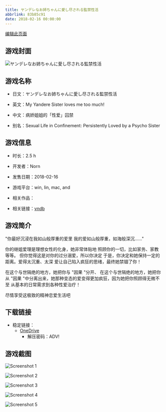 ```yaml
---
title: ヤンデレなお姉ちゃんに愛し尽される監禁性活
abbrlink: 83b85c91
date: 2018-02-16 00:00:00
---
```

[编辑此页面](https://github.com/ACG-3/ADV3-source/blob/main/source/_posts/games/%E3%83%A4%E3%83%B3%E3%83%87%E3%83%AC%E3%81%AA%E3%81%8A%E5%A7%89%E3%81%A1%E3%82%83%E3%82%93%E3%81%AB%E6%84%9B%E3%81%97%E5%B0%BD%E3%81%95%E3%82%8C%E3%82%8B%E7%9B%A3%E7%A6%81%E6%80%A7%E6%B4%BB.md)

## 游戏封面

![ヤンデレなお姉ちゃんに愛し尽される監禁性活](https://pan.timero.xyz/d/onedrive/img_lib_001/%E3%83%A4%E3%83%B3%E3%83%87%E3%83%AC%E3%81%AA%E3%81%8A%E5%A7%89%E3%81%A1%E3%82%83%E3%82%93%E3%81%AB%E6%84%9B%E3%81%97%E5%B0%BD%E3%81%95%E3%82%8C%E3%82%8B%E7%9B%A3%E7%A6%81%E6%80%A7%E6%B4%BB_cover.avif)


## 游戏名称

- 日文：ヤンデレなお姉ちゃんに愛し尽される監禁性活
- 英文：My Yandere Sister loves me too much!
- 中文：病娇姐姐的「性爱」囚禁

- 别名：Sexual Life in Confinement: Persistently Loved by a Psycho Sister


## 游戏信息

- 时长：2.5 h
- 开发者：Norn
- 发售日期：2018-02-16
- 游戏平台：win, lin, mac, and
- 相关作品：

- 相关链接：[vndb](https://vndb.org/v22503)


## 游戏简介

"你最好沉浸在我如山般厚重的爱里
我的爱如山般厚重，如海般深沉......"

你的继姐爱理是理想女性的化身，她非常体贴地
照顾你的一切，比如家务、家教等等。
但你觉得这是对你的过分溺爱，所以你决定
于是，你决定和她保持一定的距离。爱得太沉重、太深
爱让自己陷入疯狂的思绪，最终她禁锢了你！

在这个与世隔绝的地方，她把你与 "因果 "分开、
在这个与世隔绝的地方，她把你从 "因果 "中分离出来，她那种变态的爱变得更加疯狂，因为她把你照顾得无微不至
从基本的日常需求到各种性爱治疗！

尽情享受这极致的精神恋爱生活吧




## 下载链接

- 稳定链接：
    - [OneDrive](https://pan.timero.xyz/onedrive/adv_lib_001/%E3%83%A4%E3%83%B3%E3%83%87%E3%83%AC%E3%81%AA%E3%81%8A%E5%A7%89%E3%81%A1%E3%82%83%E3%82%93%E3%81%AB%E6%84%9B%E3%81%97%E5%B0%BD%E3%81%95%E3%82%8C%E3%82%8B%E7%9B%A3%E7%A6%81%E6%80%A7%E6%B4%BB)
        - 解压密码：ADV!



## 游戏截图


![Screenshot 1](https://pan.timero.xyz/d/onedrive/img_lib_001/%E3%83%A4%E3%83%B3%E3%83%87%E3%83%AC%E3%81%AA%E3%81%8A%E5%A7%89%E3%81%A1%E3%82%83%E3%82%93%E3%81%AB%E6%84%9B%E3%81%97%E5%B0%BD%E3%81%95%E3%82%8C%E3%82%8B%E7%9B%A3%E7%A6%81%E6%80%A7%E6%B4%BB_Screenshot_1.avif)

![Screenshot 2](https://pan.timero.xyz/d/onedrive/img_lib_001/%E3%83%A4%E3%83%B3%E3%83%87%E3%83%AC%E3%81%AA%E3%81%8A%E5%A7%89%E3%81%A1%E3%82%83%E3%82%93%E3%81%AB%E6%84%9B%E3%81%97%E5%B0%BD%E3%81%95%E3%82%8C%E3%82%8B%E7%9B%A3%E7%A6%81%E6%80%A7%E6%B4%BB_Screenshot_2.avif)

![Screenshot 3](https://pan.timero.xyz/d/onedrive/img_lib_001/%E3%83%A4%E3%83%B3%E3%83%87%E3%83%AC%E3%81%AA%E3%81%8A%E5%A7%89%E3%81%A1%E3%82%83%E3%82%93%E3%81%AB%E6%84%9B%E3%81%97%E5%B0%BD%E3%81%95%E3%82%8C%E3%82%8B%E7%9B%A3%E7%A6%81%E6%80%A7%E6%B4%BB_Screenshot_3.avif)

![Screenshot 4](https://pan.timero.xyz/d/onedrive/img_lib_001/%E3%83%A4%E3%83%B3%E3%83%87%E3%83%AC%E3%81%AA%E3%81%8A%E5%A7%89%E3%81%A1%E3%82%83%E3%82%93%E3%81%AB%E6%84%9B%E3%81%97%E5%B0%BD%E3%81%95%E3%82%8C%E3%82%8B%E7%9B%A3%E7%A6%81%E6%80%A7%E6%B4%BB_Screenshot_4.avif)

![Screenshot 5](https://pan.timero.xyz/d/onedrive/img_lib_001/%E3%83%A4%E3%83%B3%E3%83%87%E3%83%AC%E3%81%AA%E3%81%8A%E5%A7%89%E3%81%A1%E3%82%83%E3%82%93%E3%81%AB%E6%84%9B%E3%81%97%E5%B0%BD%E3%81%95%E3%82%8C%E3%82%8B%E7%9B%A3%E7%A6%81%E6%80%A7%E6%B4%BB_Screenshot_5.avif)

